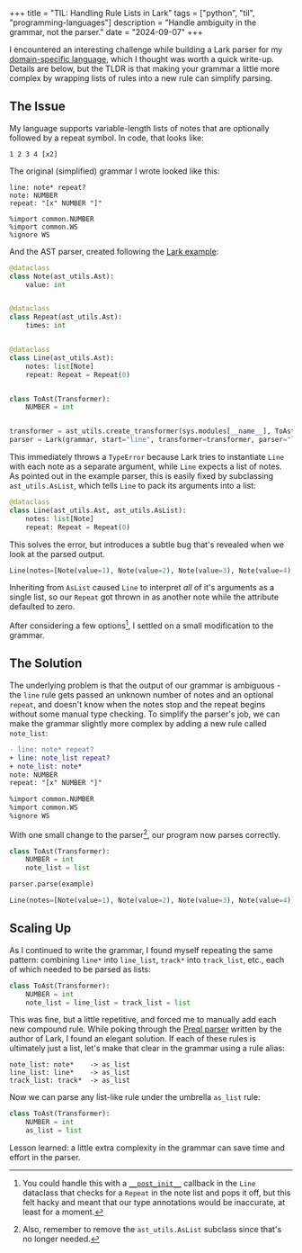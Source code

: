 +++
title = "TIL: Handling Rule Lists in Lark"
tags = ["python", "til", "programming-languages"]
description = "Handle ambiguity in the grammar, not the parser."
date = "2024-09-07"
+++

I encountered an interesting challenge while building a Lark parser for my [domain-specific language](/tag/arpeggio), which I thought was worth a quick write-up. Details are below, but the TLDR is that making your grammar a little more complex by wrapping lists of rules into a new rule can simplify parsing.

## The Issue

My language supports variable-length lists of notes that are optionally followed by a repeat symbol. In code, that looks like:

```text
1 2 3 4 [x2]
```

The original (simplified) grammar I wrote looked like this:

```text
line: note* repeat?
note: NUMBER
repeat: "[x" NUMBER "]"

%import common.NUMBER
%import common.WS
%ignore WS
```

And the AST parser, created following the [Lark example](https://lark-parser.readthedocs.io/en/stable/examples/advanced/create_ast.html):

```python
@dataclass
class Note(ast_utils.Ast):
    value: int


@dataclass
class Repeat(ast_utils.Ast):
    times: int


@dataclass
class Line(ast_utils.Ast):
    notes: list[Note]
    repeat: Repeat = Repeat(0)


class ToAst(Transformer):
    NUMBER = int


transformer = ast_utils.create_transformer(sys.modules[__name__], ToAst())
parser = Lark(grammar, start="line", transformer=transformer, parser="lalr")
```

This immediately throws a `TypeError` because Lark tries to instantiate `Line` with each note as a separate argument, while `Line` expects a list of notes. As pointed out in the example parser, this is easily fixed by subclassing `ast_utils.AsList`, which tells `Line` to pack its arguments into a list:

```python
@dataclass
class Line(ast_utils.Ast, ast_utils.AsList):
    notes: list[Note]
    repeat: Repeat = Repeat(0)
```

This solves the error, but introduces a subtle bug that's revealed when we look at the parsed output.

```python
Line(notes=[Note(value=1), Note(value=2), Note(value=3), Note(value=4), Repeat(times=3)], repeat=Repeat(times=0))
```

Inheriting from `AsList` caused `Line` to interpret *all* of it's arguments as a single list, so our `Repeat` got thrown in as another note while the attribute defaulted to zero.

After considering a few options[^post-init], I settled on a small modification to the grammar.

## The Solution

The underlying problem is that the output of our grammar is ambiguous - the `line` rule gets passed an unknown number of notes and an optional `repeat`, and doesn't know when the notes stop and the repeat begins without some manual type checking. To simplify the parser's job, we can make the grammar slightly more complex by adding a new rule called `note_list`:

```diff
- line: note* repeat?
+ line: note_list repeat?
+ note_list: note*
note: NUMBER
repeat: "[x" NUMBER "]"

%import common.NUMBER
%import common.WS
%ignore WS
```

With one small change to the parser[^remove-aslist], our program now parses correctly.

```python
class ToAst(Transformer):
    NUMBER = int
    note_list = list

parser.parse(example)
```

```python
Line(notes=[Note(value=1), Note(value=2), Note(value=3), Note(value=4)], repeat=Repeat(times=3))
```

## Scaling Up

As I continued to write the grammar, I found myself repeating the same pattern: combining `line*` into `line_list`, `track*` into `track_list`, etc., each of which needed to be parsed as lists:

```python
class ToAst(Transformer):
    NUMBER = int
    note_list = line_list = track_list = list
```

This was fine, but a little repetitive, and forced me to manually add each new compound rule. While poking through the [Preql parser](https://github.com/erezsh/Preql/blob/master/preql/core/preql.lark) written by the author of Lark, I found an elegant solution. If each of these rules is ultimately just a list, let's make that clear in the grammar using a rule alias:

```text
note_list: note*    -> as_list
line_list: line*    -> as_list
track_list: track*  -> as_list
```

Now we can parse any list-like rule under the umbrella `as_list` rule:

```python
class ToAst(Transformer):
    NUMBER = int
    as_list = list
```

Lesson learned: a little extra complexity in the grammar can save time and effort in the parser.

[^post-init]: You could handle this with a [`__post_init__`](https://docs.python.org/3/library/dataclasses.html#dataclasses.__post_init__) callback in the `Line` dataclass that checks for a `Repeat` in the note list and pops it off, but this felt hacky and meant that our type annotations would be inaccurate, at least for a moment.

[^remove-aslist]: Also, remember to remove the `ast_utils.AsList` subclass since that's no longer needed.